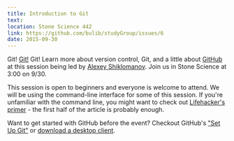 ```yaml
---
title: Introduction to Git
text: 
location: Stone Science 442
link: https://github.com/bulib/studyGroup/issues/6
date: 2015-09-30
---
```


Git! [Git!](https://git-scm.com/) Git! Learn more about version control, Git, and a little about [GitHub](https://github.com/) at this session being led by [Alexey Shiklomanov](https://github.com/ashiklom). Join us in Stone Science at 3:00 on 9/30. 

This session is open to beginners and everyone is welcome to attend. We will be using the command-line interface for some of this session. If you're unfamiliar with the command line, you might want to check out [Lifehacker's primer](http://lifehacker.com/5633909/who-needs-a-mouse-learn-to-use-the-command-line-for-almost-anything) - the first half of the article is probably enough. 

Want to get started with GitHub before the event? Checkout GitHub's ["Set Up Git"](https://help.github.com/articles/set-up-git/) or [download a desktop client](https://desktop.github.com/). 